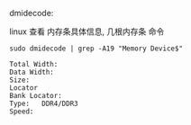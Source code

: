 dmidecode:

linux 查看 内存条具体信息, 几根内存条 命令

```
sudo dmidecode | grep -A19 "Memory Device$"
```

```
Total Width:
Data Width:
Size: 
Locator
Bank Locator:
Type:   DDR4/DDR3
Speed:
```

